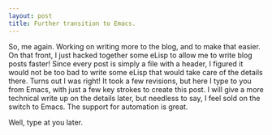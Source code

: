 ```yaml
---
layout: post
title: Further transition to Emacs.
---
```

So, me again. Working on writing more to the blog, and to make that easier. On that front, I just hacked together some eLisp to allow me to write blog posts faster! Since every post is simply a file with a header, I figured it would not be too bad to write some eLisp that would take care of the details there. Turns out I was right! It took a few revisions, but here I type to you from Emacs, with just a few key strokes to create this post. I will give a more technical write up on the details later, but needless to say, I feel sold on the switch to Emacs. The support for automation is great.

Well, type at you later.